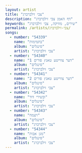 ```yaml
---
layout: artist
title: "צבי זילברברג"
description: "דף האמן צבי זילברברג"
keywords: "שירים, מוזיקה, צבי זילברברג"
permalink: /artists/צבי-זילברברג/
songs:
  - number: "54339"
    name: "בתמימות"
    album: "סינגלים"
    artist: "צבי זילברברג"
  - number: "54340"
    name: "דער צווייטע טאנץ פורים 1"
    album: "סינגלים"
    artist: "צבי זילברברג"
  - number: "54341"
    name: "דער צווייטע טאנץ פורים 2"
    album: "סינגלים"
    artist: "צבי זילברברג"
  - number: "54342"
    name: "ובשירי דוד"
    album: "סינגלים"
    artist: "צבי זילברברג"
  - number: "54343"
    name: "ויצמח"
    album: "סינגלים"
    artist: "צבי זילברברג"
  - number: "54344"
    name: "מגן אבות"
    album: "סינגלים"
    artist: "צבי זילברברג"
---
```

